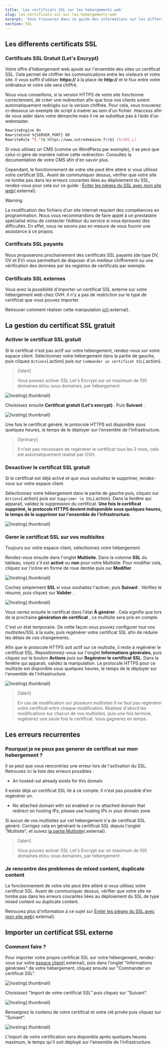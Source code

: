 ```yaml
---
title: 'Les certificats SSL sur les hebergements web'
slug: les-certificats-ssl-sur-les-hebergements-web
excerpt: 'Vous trouverez dans ce guide des informations sur les differents certificats SSL sur nos hebergements Web.'
section: SSL
---
```


## Les differents certificats SSL

### Certificats SSL Gratuit (Let's Encrypt)
Votre offre d'hébergement web ajoute sur l'ensemble des sites un certificat SSL. Cela permet de chiffrer les communications entre les visiteurs et votre site. Il vous suffit d'utiliser **https://** à la place de **http://** et le flux entre votre ordinateur et votre site sera chiffré.

Nous vous conseillons, si la version HTTPS de votre site fonctionne correctement, de créer une redirection afin que tous vos clients soient automatiquement redirigés sur la version chiffrée. Pour cela, vous trouverez ci-dessous un exemple de script à insérer au sein d'un fichier .htaccess afin de vous aider dans votre démarche mais il ne se substitue pas à l’aide d’un webmaster.

```bash
RewriteEngine On
RewriteCond %{SERVER_PORT} 80
RewriteRule ^(.*)$ https://www.votredomaine.fr/$1 [R=301,L]
```

Si vous utilisez un CMS (comme un WordPerss par exemple), il se peut que celui-ci gére de manière native cette redirection. Consultez la documentation de votre CMS afin d'en savoir plus.

Cependant, le fonctionnement de votre site peut être altéré si vous utilisez votre certificat SSL. Avant de communiquer dessus, vérifier que votre site ne tombe pas dans les erreurs courantes liées au déploiement du SSL, rendez-vous pour cela sur ce guide : [Éviter les pièges du SSL avec mon site web](https://docs.ovh.com/fr/hosting/eviter-les-pieges-du-ssl-avec-mon-site-web/){.external}.

> [!warning]
>
> La modification des fichiers d'un site internet requiert des compétences en programmation. Nous vous recommandons de faire appel à un prestataire spécialisé et/ou de contacter l’éditeur du service si vous éprouvez des difficultés. En effet, nous ne serons pas en mesure de vous fournir une assistance à ce propos.
>

### Certificats SSL payants
Nous proposerons prochainement des certificats SSL payants (de type DV, OV et EV) vous permettant de disposer d'un meilleur chiffrement ou une vérification des données par les registres de certificats par exemple.

### Certificats SSL externes
Vous avez la possibilité d'importer un certificat SSL externe sur votre hébergement web chez OVH. Il n'y a pas de restriction sur le type de certificat que vous pouvez importer.

Retrouver comment réaliser cette manipulation [ici](#IMPORT_SSL){.external}.

## La gestion du certificat SSL gratuit

### Activer le certificat SSL gratuit
Si le certificat n'est pas actif sur votre hébergement, rendez-vous sur votre espace client. Sélectionnez votre hébergement dans la partie de gauche, puis cliquez `Actions`{.action} puis sur `Commander un certificat SSL`{.action}.

> [!alert]
>
> Vous pouvez activer SSL Let's Encrypt sur un maximum de 100 domaines et/ou sous domaines,  par hébergement .
> 

![hosting](images/4584-2.png){.thumbnail}

Choisissez ensuite  **Certificat gratuit (Let's encrypt)** . Puis  **Suivant** .

![hosting](images/4607-2.png){.thumbnail}

Une fois le certificat généré, le protocole HTTPS est disponible sous quelques heures, le temps de le déployer sur l'ensemble de l'infrastructure.

> [!primary]
>
> Il n'est pas nécessaire de regénérer le certificat tous les 3 mois, cela est automatiquement réalisé par OVH.
> 

### Desactiver le certificat SSL gratuit
Si le certificat est déjà activé et que vous souhaitez le supprimer, rendez- vous sur votre espace client.

Sélectionnez votre hébergement dans la partie de gauche puis, cliquez sur `Actions`{.action} puis sur `Supprimer le SSL`{.action}. Dans la fenêtre qui apparait, validez la suppression du certificat. **Une fois le certificat supprimé, le protocole HTTPS devient indisponible sous quelques heures, le temps de le supprimer sur l'ensemble de l'infrastructure.**

![hosting](images/4593-2.png){.thumbnail}

### Gerer le certificat SSL sur vos multisites
Toujours sur votre espace client, sélectionnez votre hébergement.

Rendez-vous ensuite dans l'onglet  **Multisite**. Dans la colonne  **SSL** du tableau, voyez s'il est  **activé**  ou  **non**  pour votre Multisite. Pour modifier cela, cliquez sur l'icône en forme de roue dentée puis sur **Modifier** .

![hosting](images/4595-2.png){.thumbnail}

Cochez simplement  **SSL**  si vous souhaitez l'activer, puis  **Suivant** . Vérifiez le résumé, puis cliquez sur  **Valider** .

![hosting](images/4599-2.png){.thumbnail}

Vous verrez ensuite le certificat dans l'état  **À générer** . Cela signifie que lors de la prochaine  **génération de certificat** , ce multisite sera pris en compte.

C'est un état temporaire. De cette façon vous pouvez configurer tout vos multisites/SSL à la suite, puis regénérer votre certificat SSL afin de réduire les délais de ces changements.

Afin que le protocole HTTPS soit actif sur ce multisite, il reste à regénérer le certificat SSL. Repositionnez-vous sur l'onglet **Informations générales**, puis cliquez sur le bouton **Actions** puis sur **Regénérer le certificat SSL**. Dans la fenêtre qui apparait, validez la manipulation. Le protocole HTTPS pour ce multisite est disponible sous quelques heures, le temps de le déployer sur l'ensemble de l'infrastructure.

![hosting](images/4593-2.png){.thumbnail}

> [!alert]
>
> En cas de modification sur plusieurs multisites
> Il ne faut pas regénérer votre certificat entre chaque modification. Réalisez d'abord les modifications sur chacun de vos multisites, puis une fois terminé, regénérez une seule fois le certificat. Vous gagnerez en temps.
> 

## Les erreurs recurrentes

### Pourquoi je ne peux pas generer de certificat sur mon hebergement ?
Il se peut que vous rencontriez une erreur lors de l'activation du SSL. Retrouvez ici la liste des erreurs possibles :

- An hosted-ssl already exists for this domain

Il existe déjà un certificat SSL lié à ce compte. Il n'est pas possible d'en regénérer un.

- No attached domain with ssl enabled or no attached domain that redirect on hosting IPs, please use hosting IPs in your domain zone

Si aucun de vos multisites sur cet hébergement n'a de certificat SSL généré. Corrigez cela en générant le certificat SSL depuis l'onglet "Multisite", et suivez [la partie Multisite](#MULTI_SITE){.external}.

> [!alert]
>
> Vous pouvez activer SSL Let's Encrypt sur un maximum de 100 domaines et/ou sous domaines,  par hébergement .
> 

### Je rencontre des problemes de mixed content, duplicate content
Le fonctionnement de votre site peut être altéré si vous utilisez votre certificat SSL. Avant de communiquer dessus, vérifier que votre site ne tombe pas dans les erreurs courantes liées au déploiement du SSL de type mixed content ou duplicate content.

Retrouvez plus d'information à ce sujet sur [Éviter les pièges du SSL avec mon site web](https://docs.ovh.com/fr/hosting/eviter-les-pieges-du-ssl-avec-mon-site-web/){.external}.

<a name="IMPORT_SSL"></a>

## Importer un certificat SSL externe

### Comment faire ?
Pour importer votre propre certificat SSL sur votre hébergement, rendez-vous sur votre [espace client](https://www.ovh.com/auth/?action=gotomanager){.external}, puis dans l'onglet "Informations générales" de votre hébergement, cliquez ensuite sur "Commander un certificat SSL".

![hosting](images/4584-2.png){.thumbnail}

Choisissez "Import de votre certificat SSL" puis cliquez sur "Suivant".

![hosting](images/4607-2.png){.thumbnail}

Renseignez le contenu de votre certificat et votre clé privée puis cliquez sur "Suivant".

![hosting](images/sslexterne-2.png){.thumbnail}

L'import de votre certification sera disponible après quelques heures maximum, le temps qu'il soit déployé sur l'ensemble de l'infrastructure.